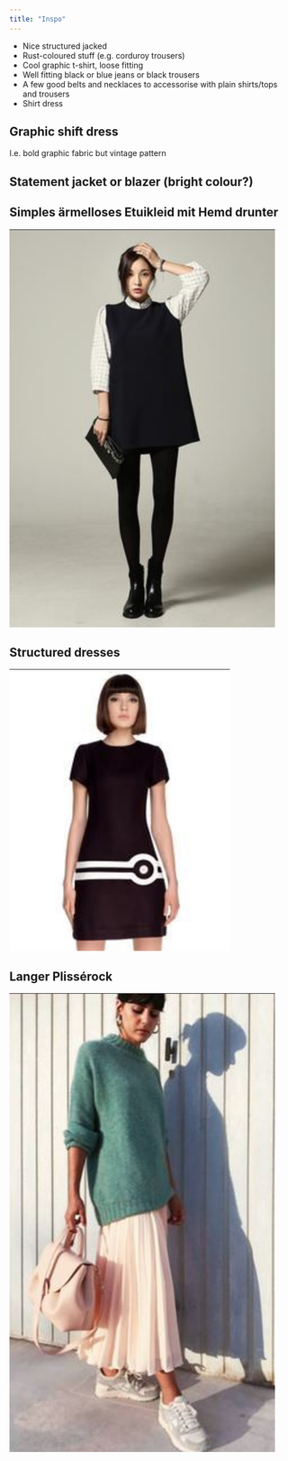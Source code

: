 ```yaml
---
title: "Inspo"
---
```


- Nice structured jacked 
- Rust-coloured stuff (e.g. corduroy trousers)
- Cool graphic t-shirt, loose fitting
- Well fitting black or blue jeans or black trousers
- A few good belts and necklaces to accessorise with plain shirts/tops and trousers
- Shirt dress
## Graphic shift dress
I.e. bold graphic fabric but vintage pattern 


## Statement jacket or blazer (bright colour?)


## Simples ärmelloses Etuikleid mit Hemd drunter
![200](projects/attachments/Pasted%20image%2020230826074046.png)

## Structured dresses
![|200](projects/attachments/Pasted%20image%2020230826074138.png)
## Langer Plissérock
![|200](projects/attachments/Pasted%20image%2020230826073725.png)


